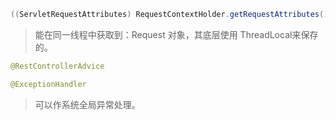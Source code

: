 ```java
((ServletRequestAttributes) RequestContextHolder.getRequestAttributes()).getRequest()
```

> 能在同一线程中获取到：Request 对象，其底层使用 ThreadLocal来保存的。

```java
@RestControllerAdvice

@ExceptionHandler
```

> 可以作系统全局异常处理。